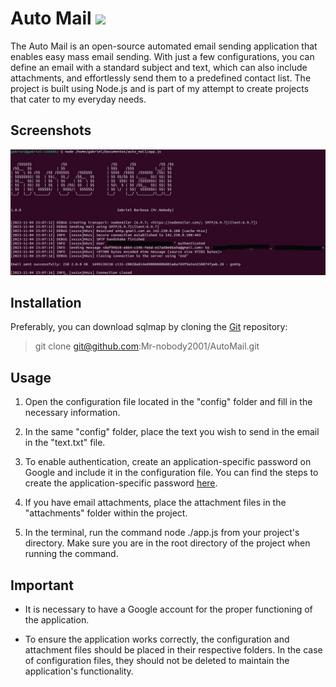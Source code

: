 # Auto Mail ![](https://i.imgur.com/fe85aVR.png)

The Auto Mail is an open-source automated email sending application that enables easy mass email sending. With just a few configurations, you can define an email with a standard subject and text, which can also include attachments, and effortlessly send them to a predefined contact list. The project is built using Node.js and is part of my attempt to create projects that cater to my everyday needs.

Screenshots
----

![Screenshot](https://github.com/Mr-nobody2001/AutoMail/blob/main/assets/Captura%20de%20tela%20de%202023-11-04%2020-08-54.jpg)

Installation
----

Preferably, you can download sqlmap by cloning the [Git](https://github.com/Mr-nobody2001/AutoMail) repository:


> git clone git@github.com:Mr-nobody2001/AutoMail.git
    

Usage
----
1. Open the configuration file located in the "config" folder and fill in the necessary information.

2. In the same "config" folder, place the text you wish to send in the email in the "text.txt" file.

3. To enable authentication, create an application-specific password on Google and include it in the configuration file. You can find the steps to create the application-specific password [here](https://support.google.com/accounts/answer/185833?hl=pt-BR).

4. If you have email attachments, place the attachment files in the "attachments" folder within the project.

5. In the terminal, run the command node ./app.js from your project's directory. Make sure you are in the root directory of the project when running the command.

Important
----

* It is necessary to have a Google account for the proper functioning of the application. 

* To ensure the application works correctly, the configuration and attachment files should be placed in their respective folders. In the case of configuration files, they should not be deleted to maintain the application's functionality.

